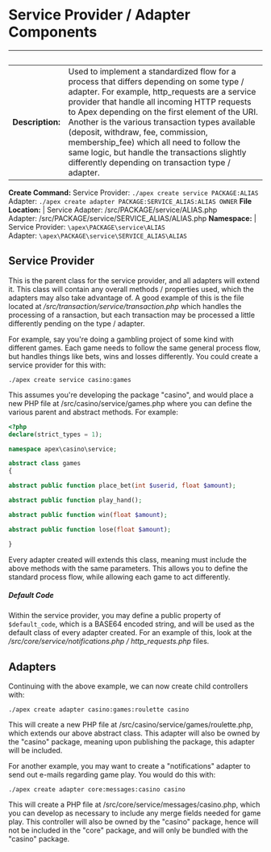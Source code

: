 
# Service Provider / Adapter Components

&nbsp; | &nbsp;
------------- |-------------
**Description:** | Used to implement a standardized flow for a process that differs depending on some type / adapter.  For example, http_requests are a service provider that handle all incoming HTTP requests to Apex depending on the first element of the URI.  Another is the various transaction types available (deposit, withdraw, fee, commission, membership_fee) which all need to follow the same logic, but handle the transactions slightly differently depending on transaction type / adapter.
**Create Command:** Service Provider: `./apex create service PACKAGE:ALIAS`<br />Adapter: `./apex create adapter PACKAGE:SERVICE_ALIAS:ALIAS OWNER`
**File Location:** | Service Adapter: /src/PACKAGE/service/ALIAS.php<br />Adapter: /src/PACKAGE/service/SERVICE_ALIAS/ALIAS.php
**Namespace:** | Service Provider: `\apex\PACKAGE\service\ALIAS`<br />Adapter: `\apex\PACKAGE\service\SERVICE_ALIAS\ALIAS`


## Service Provider

This is the parent class for the service provider, and all adapters will extend it.  This class will contain any overall methods / properties 
used, which the adapters may also take advantage of.  A good example of this is the file 
located at */src/transaction/service/transaction.php* which handles the processing of a ransaction, but each transaction may be processed a little differently 
pending on the type / adapter.

For example, say you're doing a gambling project of some kind with different games.  Each game needs to follow the same general process 
flow, but handles things like bets, wins and losses differently.  You could create a service provider for this with:

`./apex create service casino:games`

This assumes you're developing the package "casino", and would place a new PHP file at /src/casino/service/games.php where you can 
define the various parent and abstract methods.  For example:

~~~php
<?php
declare(strict_types = 1);

namespace apex\casino\service;

abstract class games
{

abstract public function place_bet(int $userid, float $amount);

abstract public function play_hand();

abstract public function win(float $amount);

abstract public function lose(float $amount);

}
~~~

Every adapter created will extends this class, meaning must include the above methods with the same parameters.  This 
allows you to define the standard process flow, while allowing each game to act differently.

##### Default Code

Within the service provider, you may define a public property of `$default_code`, which is a BASE64 encoded string, 
and will be used as the default class of every adapter created.  For an example of this, look at the */src/core/service/notifications.php / http_requests.php* files.


## Adapters

Continuing with the above example, we can now create child controllers with:

`./apex create adapter casino:games:roulette casino`

This will create a new PHP file at /src/casino/service/games/roulette.php, which extends our above abstract class.  This adapter 
will also be owned by the "casino" package, meaning upon publishing the package, this adapter will be included.

For another example, you may want to create a "notifications" adapter to send out e-mails regarding game play.  You would do this with:

`./apex create adapter core:messages:casino casino`

This will create a PHP file at /src/core/service/messages/casino.php, which you can develop as necessary to include any 
merge fields needed for game play.  This controller will also be owned by the "casino" package, hence will not be included in the "core" package, and will only 
be bundled with the "casino" package.

 



